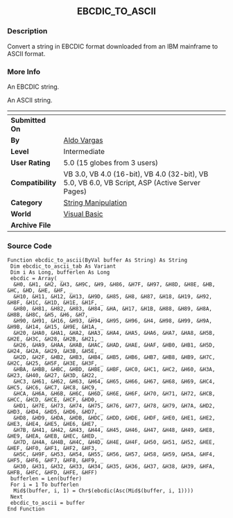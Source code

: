 ﻿<div align="center">

## EBCDIC\_TO\_ASCII


</div>

### Description

Convert a string in EBCDIC format downloaded from an IBM mainframe to ASCII format.
 
### More Info
 
An EBCDIC string.

An ASCII string.


<span>             |<span>
---                |---
**Submitted On**   |
**By**             |[Aldo Vargas](https://github.com/Planet-Source-Code/PSCIndex/blob/master/ByAuthor/aldo-vargas.md)
**Level**          |Intermediate
**User Rating**    |5.0 (15 globes from 3 users)
**Compatibility**  |VB 3\.0, VB 4\.0 \(16\-bit\), VB 4\.0 \(32\-bit\), VB 5\.0, VB 6\.0, VB Script, ASP \(Active Server Pages\) 
**Category**       |[String Manipulation](https://github.com/Planet-Source-Code/PSCIndex/blob/master/ByCategory/string-manipulation__1-5.md)
**World**          |[Visual Basic](https://github.com/Planet-Source-Code/PSCIndex/blob/master/ByWorld/visual-basic.md)
**Archive File**   |[](https://github.com/Planet-Source-Code/aldo-vargas-ebcdic-to-ascii__1-5897/archive/master.zip)





### Source Code

```
Function ebcdic_to_ascii(ByVal buffer As String) As String
 Dim ebcdic_to_ascii_tab As Variant
 Dim i As Long, bufferlen As Long
 ebcdic = Array( _
  &H0, &H1, &H2, &H3, &H9C, &H9, &H86, &H7F, &H97, &H8D, &H8E, &HB, &HC, &HD, &HE, &HF, _
  &H10, &H11, &H12, &H13, &H9D, &H85, &H8, &H87, &H18, &H19, &H92, &H8F, &H1C, &H1D, &H1E, &H1F, _
  &H80, &H81, &H82, &H83, &H84, &HA, &H17, &H1B, &H88, &H89, &H8A, &H8B, &H8C, &H5, &H6, &H7, _
  &H90, &H91, &H16, &H93, &H94, &H95, &H96, &H4, &H98, &H99, &H9A, &H9B, &H14, &H15, &H9E, &H1A, _
  &H20, &HA0, &HA1, &HA2, &HA3, &HA4, &HA5, &HA6, &HA7, &HA8, &H5B, &H2E, &H3C, &H28, &H2B, &H21, _
  &H26, &HA9, &HAA, &HAB, &HAC, &HAD, &HAE, &HAF, &HB0, &HB1, &H5D, &H24, &H2A, &H29, &H3B, &H5E, _
  &H2D, &H2F, &HB2, &HB3, &HB4, &HB5, &HB6, &HB7, &HB8, &HB9, &H7C, &H2C, &H25, &H5F, &H3E, &H3F, _
  &HBA, &HBB, &HBC, &HBD, &HBE, &HBF, &HC0, &HC1, &HC2, &H60, &H3A, &H23, &H40, &H27, &H3D, &H22, _
  &HC3, &H61, &H62, &H63, &H64, &H65, &H66, &H67, &H68, &H69, &HC4, &HC5, &HC6, &HC7, &HC8, &HC9, _
  &HCA, &H6A, &H6B, &H6C, &H6D, &H6E, &H6F, &H70, &H71, &H72, &HCB, &HCC, &HCD, &HCE, &HCF, &HD0, _
  &HD1, &H7E, &H73, &H74, &H75, &H76, &H77, &H78, &H79, &H7A, &HD2, &HD3, &HD4, &HD5, &HD6, &HD7, _
  &HD8, &HD9, &HDA, &HDB, &HDC, &HDD, &HDE, &HDF, &HE0, &HE1, &HE2, &HE3, &HE4, &HE5, &HE6, &HE7, _
  &H7B, &H41, &H42, &H43, &H44, &H45, &H46, &H47, &H48, &H49, &HE8, &HE9, &HEA, &HEB, &HEC, &HED, _
  &H7D, &H4A, &H4B, &H4C, &H4D, &H4E, &H4F, &H50, &H51, &H52, &HEE, &HEF, &HF0, &HF1, &HF2, &HF3, _
  &H5C, &H9F, &H53, &H54, &H55, &H56, &H57, &H58, &H59, &H5A, &HF4, &HF5, &HF6, &HF7, &HF8, &HF9, _
  &H30, &H31, &H32, &H33, &H34, &H35, &H36, &H37, &H38, &H39, &HFA, &HFB, &HFC, &HFD, &HFE, &HFF)
 bufferlen = Len(buffer)
 For i = 1 To bufferlen
  Mid$(buffer, i, 1) = Chr$(ebcdic(Asc(Mid$(buffer, i, 1))))
 Next
 ebcdic_to_ascii = buffer
End Function
```

